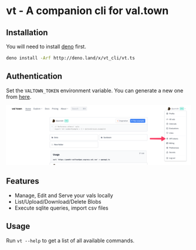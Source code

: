 # vt - A companion cli for val.town

## Installation

You will need to install [deno](https://deno.land/) first.

```bash
deno install -Arf http://deno.land/x/vt_cli/vt.ts
```

## Authentication

Set the `VALTOWN_TOKEN` environment variable. You can generate a new one from [here](https://www.val.town/settings/api).

![Alt text](assets/authentication.png)

## Features

- Manage, Edit and Serve your vals locally
- List/Upload/Download/Delete Blobs
- Execute sqlite queries, import csv files

## Usage

Run `vt --help` to get a list of all available commands.
